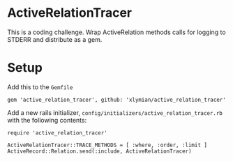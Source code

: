 ActiveRelationTracer
====================

This is a coding challenge. Wrap ActiveRelation methods calls for logging
to STDERR and distribute as a gem.

# Setup

Add this to the `Gemfile`

```
gem 'active_relation_tracer', github: 'xlymian/active_relation_tracer'
```

Add a new rails initializer, `config/initializers/active_relation_tracer.rb` with the following contents:

```
require 'active_relation_tracer'

ActiveRelationTracer::TRACE_METHODS = [ :where, :order, :limit ]
ActiveRecord::Relation.send(:include, ActiveRelationTracer)
```
